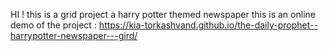 HI !
this is a grid project a harry potter themed newspaper
this is an online demo of the project :
https://kia-torkashvand.github.io/the-daily-prophet--harrypotter-newspaper---gird/
